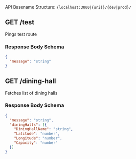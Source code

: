 API Basename Structure: `{localhost:3000|{uri}}/{dev|prod}/`

## GET /test

Pings test route

### Response Body Schema

```json
{
  "message": "string"
}
```

## GET /dining-hall

Fetches list of dining halls

### Response Body Schema

```json
{
  "message": "string",
  "diningHalls": [{
    "DiningHallName": "string",
    "Latitude": "number",
    "Longitude": "number",
    "Capacity": "number"
  }]
}
```